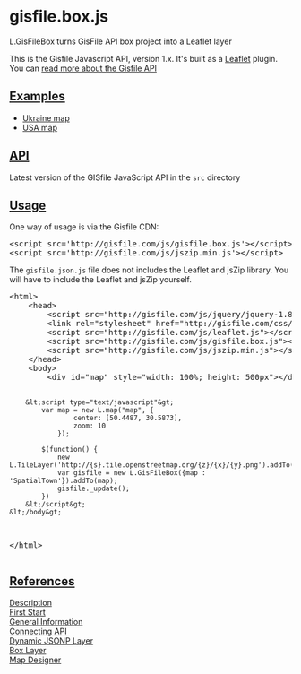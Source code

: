 # gisfile.box.js
L.GisFileBox turns GisFile API box project into a Leaflet layer

<p>
This is the Gisfile Javascript API, version 1.x. It's built as a <a href="http://leafletjs.com/">Leaflet</a>
plugin. You can <a href="http://gisfile.com/api/1.0/doc/box/">read more about the Gisfile API</a>
</p>

<h2>
<a id="user-content-exampls" class="anchor" href="#exampls" aria-hidden="true">
Examples
</h2>

<ul>
<li><a href="http://gisfile.com/map/ukraine/box">Ukraine map</a></li>
<li><a href="http://gisfile.com/map/usa/box">USA map</a></li>
</ul>

<h2>
<a id="user-content-api" class="anchor" href="#api" aria-hidden="true">
<span class="octicon octicon-link"></span></a>
<a href="http://gisfile.com/js/gisfile.box.js">API</a>
</h2>

<p>Latest version of the GISfile JavaScript API in the <code>src</code> directory</p>

<h2>
<a id="user-content-examples" class="anchor" href="#examples" aria-hidden="true">
<span class="octicon octicon-link"></span></a>
<a href="http://gisfile.com/api/1.0/doc/box/">Usage</a>
</h2>

<p>One way of usage is via the Gisfile CDN:</p>

<div class="highlight highlight-html">
<pre>
&lt;script src='http://gisfile.com/js/gisfile.box.js'&gt;&lt;/script&gt;
&lt;script src='http://gisfile.com/js/jszip.min.js'&gt;&lt;/script&gt;
</pre>
</div>

<p>The <code>gisfile.json.js</code> file does not includes the Leaflet and jsZip library. 
You will have to include the Leaflet and jsZip yourself.</p>

<div class="highlight highlight-html">
<pre>
&lt;html&gt;
    &lt;head&gt;
        &lt;script src="http://gisfile.com/js/jquery/jquery-1.8.0.min.js"&gt;&lt;/script&gt;
        &lt;link rel="stylesheet" href="http://gisfile.com/css/leaflet.css" /&gt;
        &lt;script src="http://gisfile.com/js/leaflet.js"&gt;&lt;/script&gt;
        &lt;script src="http://gisfile.com/js/gisfile.box.js"&gt;&lt;/script&gt;
        &lt;script src="http://gisfile.com/js/jszip.min.js"&gt;&lt;/script&gt;
    &lt;/head&gt;
    &lt;body&gt;
        &lt;div id="map" style="width: 100%; height: 500px"&gt;&lt;/div&gt;

        &lt;script type="text/javascript"&gt;
            var map = new L.map("map", {
                    center: [50.4487, 30.5873], 
                    zoom: 10
                });

            $(function() {
                new L.TileLayer('http://{s}.tile.openstreetmap.org/{z}/{x}/{y}.png').addTo(map);
                var gisfile = new L.GisFileBox({map : 'SpatialTown'}).addTo(map);
                gisfile._update();
            })
        &lt;/script&gt;
    &lt;/body&gt;
&lt;/html&gt;
</pre>
</div>

<h2>
<a id="user-content-references" class="anchor" href="#references" aria-hidden="true">
<span class="octicon octicon-link"></span></a>
<a href="http://gisfile.com/api/1.0/doc/box/">References</a>
</h2>

<p>
<a href="http://gisfile.com/api/1.0/doc/">Description</a><br>
<a href="http://gisfile.com/api/1.0/doc/quick-start/">First Start</a><br>
<a href="http://gisfile.com/api/1.0/doc/general/">General Information</a><br>
<a href="http://gisfile.com/api/1.0/doc/jsapi/">Connecting API</a><br>
<a href="http://gisfile.com/api/1.0/doc/jsonp/">Dynamic JSONP Layer</a><br>
<a href="http://gisfile.com/api/1.0/doc/box/">Box Layer</a><br>
<a href="http://gisfile.com/designer.htm">Map Designer</a>
</p>
